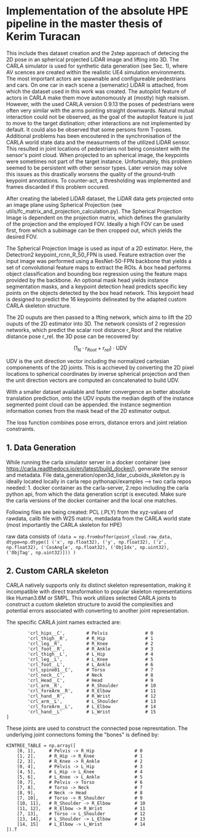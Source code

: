 # Implementation of the absolute HPE pipeline in the master thesis of Kerim Turacan

This include thes dataset creation and the 2step approach of detecing the 2D pose in an spherical projected LiDAR image and lifting into 3D.
The CARLA simulator is used for synthetic data generation (see Sec. 1), where AV scences are created within the realistic UE4 simulation environments.
The most important actors are spawnable and configureable pedestrians and cars. On one car in each scene a (semenatic) LiDAR is attached, from which the dataset used in this work was created.
The autopilot feature of actors in CARLA make them move autonomously at (mostly) high realsism.
However, with the used CARLA version 0.9.13 the poses of pedestrians were often very similar with the arms pointing straight downwards. Natural mutual interaction could not be observed, as the goal of the autopilot feature is just to move to the target distination; other interactions are not implemented by default.
It could also be observed that some persons form T-poses.
Additional problems has been encoutered in the synchronisation of the CARLA world state data and the measurments of the utilized LiDAR sensor. This resulted in joint locations of pedestrians not being consistent with the sensor's point cloud. When projected to an spherical image, the keypoints were sometimes not part of the target instance. Unfortunately, this problem seemed to be persistent with other sensor types. Later version may solve this issues as this drastically worsens the quality of the ground-truth keypoint annotations. To counter-act, a thresholding was implemented and frames discarded if this problem occured.

After creating the labeled LiDAR dataset, the LiDAR data gets projected onto an image plane using Spherical Projection (see utils/fc_matrix_and_projection_calculation.py). The Spherical Projection Image is dependent on the projection matrix, which defines the granularity of the projection and the employed FOV. Ideally a high FOV can be used first, from which a subimage can be then cropped out, which yields the desired FOV.

The Spherical Projection Image is used as input of a 2D estimator. Here, the Detectron2 keypoint_rcnn_R_50_FPN is used.
Feature extraction over the input image was performed using a ResNet-50-FPN backbone that yields a set of convolutional feature maps to extract the ROIs. A box head performs object classification and bounding box regression using the feature maps provided by the backbone. An optional mask head yields instance segmentation masks, and a keypoint detection head predicts specific key points on the objects detected by the box head network. This keypoint head is designed to predict the 16 keypoints delineated by the adapted custom CARLA skeleton structure.

The 2D ouputs are then passed to a lfting network, which aims to lift the 2D ouputs of the 2D estimator into 3D. The network consists of 2 regression networks, which predict the scalar root distance r_Root and the relative distance pose r_rel. the 3D pose can be recovered by:
```math
 (1_N \cdot r_{Root} + r_{rel}) \cdot \text{UDV}
 ```
UDV is the unit direction vector including the normalized cartesian componenents of the 2D joints. This is acchieved by converting the 2D pixel locations to spherical coordinates by inverse spherical projection and then the unit direction vectors are computed an concatenated to build UDV.

With a smaller dataset available and faster convergence an better absolute translation prediction, onto the UDV inputs the median depth of the instance segmented point cloud can be appended. the instance segmention information comes from the mask head of the 2D estimator output.

The loss function combines pose errors, distance errors and joint relation constraints.

## 1. Data Generation
        
While running the carla simulator server in a docker container (see https://carla.readthedocs.io/en/latest/build_docker/), generate the sensor and metadata. File data_generation/open3d_lidar_cuboids_skeleton.py is ideally located locally in carla repo pythonapi/examples --> two carla repos needed: 1. docker container as the carla-server, 2.repo including the carla python api, from which the data generation script is executed. Make sure the carla versions of the docker container and the local one matches.

Following files are being created:
PCL (.PLY) from the xyz-values of rawdata, calib file with W2S matrix, metdadata from the CARLA world state (most importantly the CARLA skeleton for HPE)

raw data consists of ```(data = np.frombuffer(point_cloud.raw_data, dtype=np.dtype([
        ('x', np.float32), ('y', np.float32), ('z', np.float32),
        ('CosAngle', np.float32), ('ObjIdx', np.uint32), ('ObjTag', np.uint32)])) )```

## 2. Custom CARLA skeleton
CARLA natively supports only its distinct skeleton representation, making it incompatible with direct transformation to popular skeleton representations like Human3.6M or SMPL. This work utilizes selected CARLA joints to construct a custom skeleton structure to avoid the complexities and potential errors associated with converting to another joint representation.

The specific CARLA joint names extracted are:
```BONE_KEYS = [
        'crl_hips__C',        # Pelvis              # 0
        'crl_thigh__R',       # R_Hip               # 1
        'crl_leg__R',         # R_Knee              # 2
        'crl_foot__R',        # R_Ankle             # 3
        'crl_thigh__L',       # L_Hip               # 4
        'crl_leg__L',         # L_Knee              # 5
        'crl_foot__L',        # L_Ankle             # 6
        'crl_spine01__C',     # Torso               # 7
        'crl_neck__C',        # Neck                # 8
        'crl_Head__C',        # Head                # 9
        'crl_arm__R',         # R_Shoulder          # 10
        'crl_foreArm__R',     # R_Elbow             # 11
        'crl_hand__R',        # R_Wrist             # 12
        'crl_arm__L',         # L_Shoulder          # 13
        'crl_foreArm__L',     # L_Elbow             # 14
        'crl_hand__L'         # L_Wrist             # 15
]
```

These joints are used to construct the connected pose represntation. The underlying joint connectons foming the "bones" is defined by:
```
KINTREE_TABLE = np.array([ 
    [0, 1],     # Pelvis -> R_Hip               # 0
    [1, 2],     # R_Hip -> R_Knee               # 1
    [2, 3],     # R_Knee -> R_Ankle             # 2
    [0, 4],     # Pelvis -> L_Hip               # 3
    [4, 5],     # L_Hip -> L_Knee               # 4
    [5, 6],     # L_Knee -> L_Ankle             # 5
    [0, 7],     # Pelvis -> Torso               # 6
    [7, 8],     # Torso -> Neck                 # 7
    [8, 9],     # Neck -> Head                  # 8
    [7, 10],    # Torso -> R_Shoulder           # 9       
    [10, 11],   # R_Shoulder -> R_Elbow         # 10
    [11, 12],   # R_Elbow -> R_Wrist            # 11
    [7, 13],    # Torso -> L_Shoulder           # 12
    [13, 14],   # L_Shoulder -> L_Elbow         # 13
    [14, 15]    # L_Elbow -> L_Wrist            # 14
]).T
```
